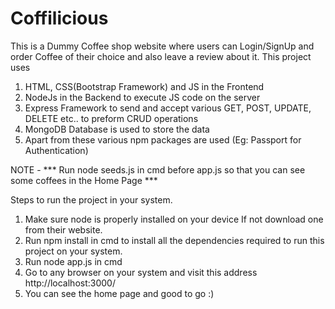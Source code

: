 # Coffilicious

This is a Dummy Coffee shop website where users can Login/SignUp and order Coffee of their choice and also leave a review about it.
This project uses 
1. HTML, CSS(Bootstrap Framework) and JS in the Frontend 
2. NodeJs in the Backend to execute JS code on the server
3. Express Framework to send and accept various GET, POST, UPDATE, DELETE etc.. to preform CRUD operations
4. MongoDB Database is used to store the data
5. Apart from these various npm packages are used (Eg: Passport for Authentication)

NOTE - *** Run node seeds.js in cmd before app.js so that you can see some coffees in the Home Page ***

Steps to run the project in your system.

1. Make sure node is properly installed on your device If not download one from their website.
2. Run npm install in cmd to install all the dependencies required to run this project on your system.
3. Run node app.js in cmd
4. Go to any browser on your system and visit this address http://localhost:3000/
5. You can see the home page and good to go :)

